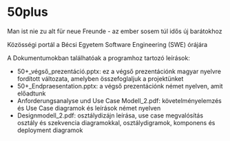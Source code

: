 # 50plus
Man ist nie zu alt für neue Freunde - az ember sosem túl idős új barátokhoz

Közösségi portál a Bécsi Egyetem Software Engineering (SWE) órájára



A Dokumentumokban találhatóak a programhoz tartozó leírások:
- 50+_végső_prezentáció.pptx: ez a végső prezentációnk magyar nyelvre fordított változata, amelyben összefoglaljuk a projektünket
- 50+_Endpraesentation.pptx: a végső prezentációnk német nyelven, amit előadtunk
- Anforderungsanalyse und Use Case Modell_2.pdf: követelményelemzés és Use Case diagramok és leírások német nyelven
- Designmodell_2.pdf: osztálydizájn leírása, use case megvalósítás osztály és szekvencia diagramokkal, osztálydigramok, komponens és deployment diagramok 


